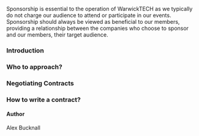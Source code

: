 Sponsorship is essential to the operation of WarwickTECH as we typically do not charge our audience to attend or participate in our events. Sponsorship should always be viewed as beneficial to our members, providing a relationship between the companies who choose to sponsor and our members, their target audience.

### Introduction

### Who to approach?

### Negotiating Contracts

### How to write a contract?

#### Author

Alex Bucknall
